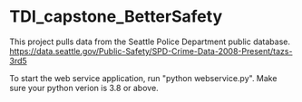 # TDI_capstone_BetterSafety

This project pulls data from the Seattle Police Department public database. 
https://data.seattle.gov/Public-Safety/SPD-Crime-Data-2008-Present/tazs-3rd5

To start the web service application, run "python webservice.py". Make sure your python verion is 3.8 or above.
